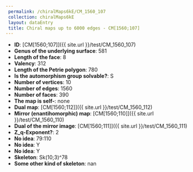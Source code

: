 ```yaml
--- 
 permalink: /chiralMaps6kE/CM_1560_107 
 collection: chiralMaps6kE
 layout: dataEntry
 title: Chiral maps up to 6000 edges - CM[1560;107]
---
```


- **ID**: [CM[1560;107]]({{ site.url }}/test/CM_1560_107)
- **Genus of the underlying surface**: 581
- **Length of the face**: 8
- **Valency**: 312
- **Length of the Petrie polygon**: 780
- **Is the automorphism group solvable?**: S
- **Number of vertices**: 10
- **Number of edges**: 1560
- **Number of faces**: 390
- **The map is self-**: none
- **Dual map**: [CM[1560;112]]({{ site.url }}/test/CM_1560_112)
- **Mirror (enantihomorphic) map**: [CM[1560;110]]({{ site.url }}/test/CM_1560_110)
- **Dual of the mirror image**: [CM[1560;111]]({{ site.url }}/test/CM_1560_111)
- **Z_q-Exponent?**: 2
- **No idea**:  79:110
- **No idea**: Y
- **No idea**: Y
- **Skeleton**: Sk(10;3)^78
- **Some other kind of skeleton**: nan
